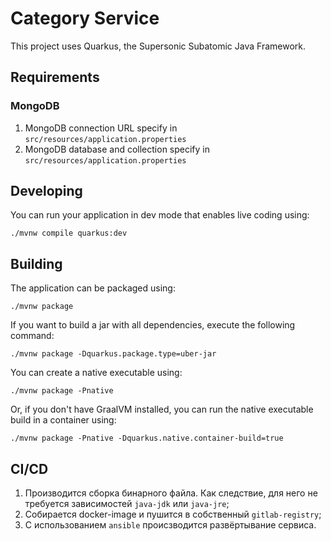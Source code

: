 # Category Service

This project uses Quarkus, the Supersonic Subatomic Java Framework.

## Requirements

### MongoDB

1. MongoDB connection URL specify in `src/resources/application.properties`
1. MongoDB database and collection specify in `src/resources/application.properties`

## Developing

You can run your application in dev mode that enables live coding using:

```shell script
./mvnw compile quarkus:dev
```

## Building

The application can be packaged using:

```shell script
./mvnw package
```

If you want to build a jar with all dependencies, execute the following command:

```shell script
./mvnw package -Dquarkus.package.type=uber-jar
```

You can create a native executable using:

```shell script
./mvnw package -Pnative
```

Or, if you don't have GraalVM installed, you can run the native executable build in a container using:

```shell script
./mvnw package -Pnative -Dquarkus.native.container-build=true
```

## CI/CD

1. Производится сборка бинарного файла. Как следствие, для него не требуется зависимостей `java-jdk` или `java-jre`;
2. Собирается docker-image и пушится в собственный `gitlab-registry`;
3. С использованием `ansible` происзводится развёртывание сервиса.

